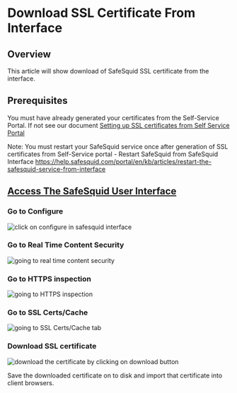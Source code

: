 # Download SSL Certificate From Interface

## Overview 

This article will show download of SafeSquid SSL certificate from the interface.

## Prerequisites

You must have already generated your certificates from the Self-Service Portal. If not see our document [Setting up SSL certificates from Self Service Portal](https://help.safesquid.com/portal/en/kb/articles/download-ssl-certificate-from-interface)

Note: You must restart your SafeSquid service once after generation of SSL certificates from Self-Service portal - Restart SafeSquid from SafeSquid Interface https://help.safesquid.com/portal/en/kb/articles/restart-the-safesquid-service-from-interface

## [Access The SafeSquid User Interface](https://help.safesquid.com/portal/en/kb/articles/access-the-safesquid-user-interface)

### Go to Configure 

![click on configure in safesquid interface](/img/How_To/Download_SSL_Certificate_From_Interface/image1.webp)

### Go to Real Time Content Security

![going to real time content security](/img/How_To/Download_SSL_Certificate_From_Interface/image2.webp)

### Go to HTTPS inspection

![going to HTTPS inspection](/img/How_To/Download_SSL_Certificate_From_Interface/image3.webp)

### Go to SSL Certs/Cache

![going to SSL Certs/Cache tab](/img/How_To/Download_SSL_Certificate_From_Interface/image4.webp)

### Download SSL certificate

![download the certificate by clicking on download button](/img/How_To/Download_SSL_Certificate_From_Interface/image5.webp)

Save the downloaded certificate on to disk and import that certificate into client browsers.
